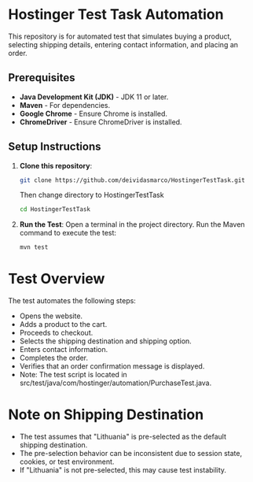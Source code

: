 # Hostinger Test Task Automation

This repository is for automated test that simulates buying a product, selecting shipping details, entering contact information, and placing an order.

## Prerequisites

- **Java Development Kit (JDK)** - JDK 11 or later.
- **Maven** - For dependencies.
- **Google Chrome** - Ensure Chrome is installed.
- **ChromeDriver** - Ensure ChromeDriver is installed.

## Setup Instructions

1. **Clone this repository**:
   ```bash
   git clone https://github.com/deividasmarco/HostingerTestTask.git
    ```
   Then change directory to HostingerTestTask
   ```bash
   cd HostingerTestTask

2. **Run the Test**:
Open a terminal in the project directory.
Run the Maven command to execute the test:
    ```bash
    mvn test

# Test Overview

The test automates the following steps:
- Opens the website.
- Adds a product to the cart.
- Proceeds to checkout.
- Selects the shipping destination and shipping option.
- Enters contact information.
- Completes the order.
- Verifies that an order confirmation message is displayed.
- Note: The test script is located in src/test/java/com/hostinger/automation/PurchaseTest.java.

# Note on Shipping Destination
- The test assumes that "Lithuania" is pre-selected as the default shipping destination.
- The pre-selection behavior can be inconsistent due to session state, cookies, or test environment.
- If "Lithuania" is not pre-selected, this may cause test instability.